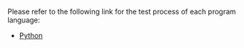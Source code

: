 Please refer to the following link for the test process of each program language:

* [Python](./python/README.md)
